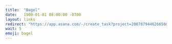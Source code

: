 ```yaml
---
title:  "Bagel"
date:   1900-01-01 08:00:00 -0700
layout: links
redirect: "https://app.asana.com/-/create_task?project=200787944626650&name=bagel&description=Added%20from%20shortlink"
wait: 5
emoji: bagel
---
```



